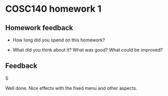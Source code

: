 # COSC140 homework 1

## Homework feedback

 * How long did you spend on this homework?

 * What did you think about it?  What was good?  What could be improved?

## Feedback

S

Well done.  Nice effects with the fixed menu and other aspects.

